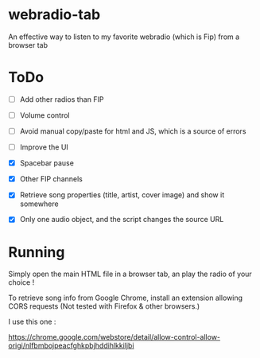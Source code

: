 # webradio-tab
An effective way to listen to my favorite webradio (which is Fip) from a browser tab


# ToDo
- [ ] Add other radios than FIP

- [ ] Volume control

- [ ] Avoid manual copy/paste for html and JS, which is a source of errors

- [ ] Improve the UI

- [x] Spacebar pause

- [x] Other FIP channels

- [x] Retrieve song properties (title, artist, cover image) and show it somewhere

- [x] Only one audio object, and the script changes the source URL 

# Running
Simply open the main HTML file in a browser tab, an play the radio of your choice !

To retrieve song info from Google Chrome, install an extension allowing CORS requests (Not tested with Firefox & other browsers.)

I use this one :

https://chrome.google.com/webstore/detail/allow-control-allow-origi/nlfbmbojpeacfghkpbjhddihlkkiljbi
